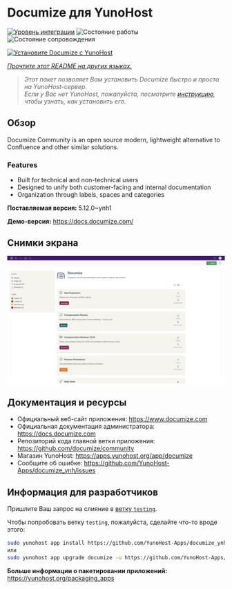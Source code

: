 <!--
Важно: этот README был автоматически сгенерирован <https://github.com/YunoHost/apps/tree/master/tools/readme_generator>
Он НЕ ДОЛЖЕН редактироваться вручную.
-->

# Documize для YunoHost

[![Уровень интеграции](https://dash.yunohost.org/integration/documize.svg)](https://ci-apps.yunohost.org/ci/apps/documize/) ![Состояние работы](https://ci-apps.yunohost.org/ci/badges/documize.status.svg) ![Состояние сопровождения](https://ci-apps.yunohost.org/ci/badges/documize.maintain.svg)

[![Установите Documize с YunoHost](https://install-app.yunohost.org/install-with-yunohost.svg)](https://install-app.yunohost.org/?app=documize)

*[Прочтите этот README на других языках.](./ALL_README.md)*

> *Этот пакет позволяет Вам установить Documize быстро и просто на YunoHost-сервер.*  
> *Если у Вас нет YunoHost, пожалуйста, посмотрите [инструкцию](https://yunohost.org/install), чтобы узнать, как установить его.*

## Обзор

Documize Community is an open source modern, lightweight alternative to Confluence and other similar solutions.

### Features

- Built for technical and non-technical users
- Designed to unify both customer-facing and internal documentation
- Organization through labels, spaces and categories

**Поставляемая версия:** 5.12.0~ynh1

**Демо-версия:** <https://docs.documize.com/>

## Снимки экрана

![Снимок экрана Documize](./doc/screenshots/screenshot.png)

## Документация и ресурсы

- Официальный веб-сайт приложения: <https://www.documize.com>
- Официальная документация администратора: <https://docs.documize.com>
- Репозиторий кода главной ветки приложения: <https://github.com/documize/community>
- Магазин YunoHost: <https://apps.yunohost.org/app/documize>
- Сообщите об ошибке: <https://github.com/YunoHost-Apps/documize_ynh/issues>

## Информация для разработчиков

Пришлите Ваш запрос на слияние в [ветку `testing`](https://github.com/YunoHost-Apps/documize_ynh/tree/testing).

Чтобы попробовать ветку `testing`, пожалуйста, сделайте что-то вроде этого:

```bash
sudo yunohost app install https://github.com/YunoHost-Apps/documize_ynh/tree/testing --debug
или
sudo yunohost app upgrade documize -u https://github.com/YunoHost-Apps/documize_ynh/tree/testing --debug
```

**Больше информации о пакетировании приложений:** <https://yunohost.org/packaging_apps>
